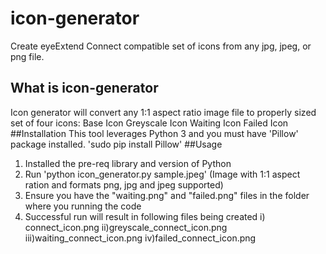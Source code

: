 # icon-generator
Create eyeExtend Connect compatible set of icons from any jpg, jpeg, or png file. 
## What is icon-generator
Icon generator will convert any 1:1 aspect ratio image file to properly sized set of four icons:
Base Icon
Greyscale Icon
Waiting Icon
Failed Icon
##Installation
This tool leverages Python 3 and you must have 'Pillow' package installed.
'sudo pip install Pillow'
##Usage
1) Installed the pre-req library and version of Python
2) Run 'python icon_generator.py sample.jpeg' (Image with 1:1 aspect ration and formats png, jpg and jpeg supported)
3) Ensure you have the "waiting.png" and "failed.png" files in the folder where you running the code
4) Successful run will result in following files being created
   i) connect_icon.png
  ii)greyscale_connect_icon.png
  iii)waiting_connect_icon.png
  iv)failed_connect_icon.png
  
